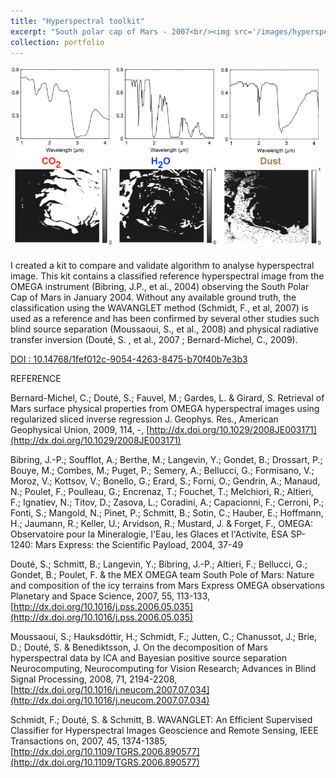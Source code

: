 ```yaml
---
title: "Hyperspectral toolkit"
excerpt: "South polar cap of Mars - 2007<br/><img src='/images/hyperspectral-toolkit.png'>"
collection: portfolio
---
```



![](/images/hyperspectral-toolkit.png)

I created a kit to compare and validate algorithm to analyse hyperspectral image. This kit contains a classified reference hyperspectral image from the OMEGA instrument (Bibring, J.P., et al., 2004) observing the South Polar Cap of Mars in January 2004. Without any available ground truth, the classification using the WAVANGLET method (Schmidt, F., et al, 2007) is used as a reference and has been confirmed by several other studies such blind source separation (Moussaoui, S., et al., 2008) and physical radiative transfer inversion (Douté, S. , et al., 2007 ; Bernard-Michel, C., 2009).

 

[DOI : 10.14768/1fef012c-9054-4263-8475-b70f40b7e3b3](https://doi.org/10.14768/1fef012c-9054-4263-8475-b70f40b7e3b3)

REFERENCE

Bernard-Michel, C.; Douté, S.; Fauvel, M.; Gardes, L. & Girard, S. Retrieval of Mars surface physical properties from OMEGA hyperspectral images using regularized sliced inverse regression J. Geophys. Res., American Geophysical Union, 2009, 114, -, [http://dx.doi.org/10.1029/2008JE003171](http://dx.doi.org/10.1029/2008JE003171)

Bibring, J.-P.; Soufflot, A.; Berthe, M.; Langevin, Y.; Gondet, B.; Drossart, P.; Bouye, M.; Combes, M.; Puget, P.; Semery, A.; Bellucci, G.; Formisano, V.; Moroz, V.; Kottsov, V.; Bonello, G.; Erard, S.; Forni, O.; Gendrin, A.; Manaud, N.; Poulet, F.; Poulleau, G.; Encrenaz, T.; Fouchet, T.; Melchiori, R.; Altieri, F.; Ignatiev, N.; Titov, D.; Zasova, L.; Coradini, A.; Capacionni, F.; Cerroni, P.; Fonti, S.; Mangold, N.; Pinet, P.; Schmitt, B.; Sotin, C.; Hauber, E.; Hoffmann, H.; Jaumann, R.; Keller, U.; Arvidson, R.; Mustard, J. & Forget, F., OMEGA: Observatoire pour la Mineralogie, l'Eau, les Glaces et l'Activite, ESA SP-1240: Mars Express: the Scientific Payload, 2004, 37-49

Douté, S.; Schmitt, B.; Langevin, Y.; Bibring, J.-P.; Altieri, F.; Bellucci, G.; Gondet, B.; Poulet, F. & the MEX OMEGA team South Pole of Mars: Nature and composition of the icy terrains from Mars Express OMEGA observations Planetary and Space Science, 2007, 55, 113-133, [http://dx.doi.org/10.1016/j.pss.2006.05.035](http://dx.doi.org/10.1016/j.pss.2006.05.035)

Moussaoui, S.; Hauksdóttir, H.; Schmidt, F.; Jutten, C.; Chanussot, J.; Brie, D.; Douté, S. & Benediktsson, J. On the decomposition of Mars hyperspectral data by ICA and Bayesian positive source separation Neurocomputing, Neurocomputing for Vision Research; Advances in Blind Signal Processing, 2008, 71, 2194-2208, [http://dx.doi.org/10.1016/j.neucom.2007.07.034](http://dx.doi.org/10.1016/j.neucom.2007.07.034)

Schmidt, F.; Douté, S. & Schmitt, B. WAVANGLET: An Efficient Supervised Classifier for Hyperspectral Images Geoscience and Remote Sensing, IEEE Transactions on, 2007, 45, 1374-1385, [http://dx.doi.org/10.1109/TGRS.2006.890577](http://dx.doi.org/10.1109/TGRS.2006.890577)